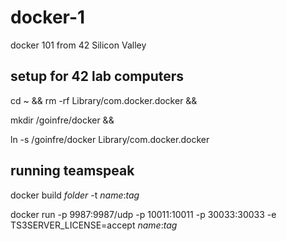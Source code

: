 # docker-1

docker 101 from 42 Silicon Valley

## setup for 42 lab computers

cd ~ && rm -rf Library/com.docker.docker &&

mkdir /goinfre/docker && 

ln -s /goinfre/docker Library/com.docker.docker

## running teamspeak

docker build *folder* -t *name*:*tag*

docker run -p 9987:9987/udp -p 10011:10011 -p 30033:30033 -e TS3SERVER_LICENSE=accept *name*:*tag*